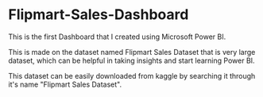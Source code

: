 # Flipmart-Sales-Dashboard
This is the first Dashboard that I created using Microsoft Power BI.

This is made on the dataset named Flipmart Sales Dataset that is very large dataset, which can be helpful in taking insights and start learning Power BI.

This dataset can be easily downloaded from kaggle by searching it through it's name "Flipmart Sales Dataset".
